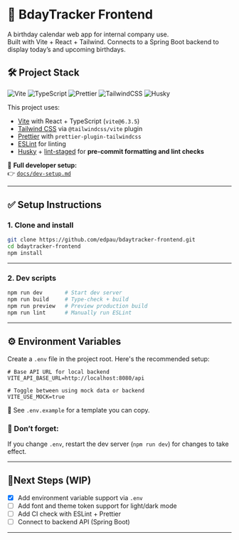 # 🎂 BdayTracker Frontend

A birthday calendar web app for internal company use.  
Built with Vite + React + Tailwind. Connects to a Spring Boot backend to display today’s and upcoming birthdays.

## 🛠️ Project Stack

![Vite](https://img.shields.io/badge/Vite-6.3.5-blueviolet)
![TypeScript](https://img.shields.io/badge/TypeScript-React-blue)
![Prettier](https://img.shields.io/badge/Prettier-enabled-lightgrey)
![TailwindCSS](https://img.shields.io/badge/TailwindCSS-Enabled-38bdf8)
![Husky](https://img.shields.io/badge/Pre--commit-Husky-cc0000)

This project uses:

- [Vite](https://vitejs.dev/) with React + TypeScript (`vite@6.3.5`)
- [Tailwind CSS](https://tailwindcss.com/) via `@tailwindcss/vite` plugin
- [Prettier](https://prettier.io/) with `prettier-plugin-tailwindcss`
- [ESLint](https://eslint.org/) for linting
- [Husky](https://typicode.github.io/husky) + [lint-staged](https://github.com/okonet/lint-staged) for **pre-commit formatting and lint checks**

📄 **Full developer setup:**  
👉 [`docs/dev-setup.md`](./docs/dev-setup.md)

---

## ✅ Setup Instructions

### 1. Clone and install

```bash
git clone https://github.com/edpau/bdaytracker-frontend.git
cd bdaytracker-frontend
npm install
```

---

### 2. Dev scripts

```bash
npm run dev       # Start dev server
npm run build     # Type-check + build
npm run preview   # Preview production build
npm run lint      # Manually run ESLint
```

---

## ⚙️ Environment Variables

Create a `.env` file in the project root. Here's the recommended setup:

```env
# Base API URL for local backend
VITE_API_BASE_URL=http://localhost:8080/api

# Toggle between using mock data or backend
VITE_USE_MOCK=true
```

📄 See `.env.example` for a template you can copy.

### 🔁 Don’t forget:

If you change `.env`, restart the dev server (`npm run dev`) for changes to take effect.

---

## 🚦Next Steps (WIP)

- [x] Add environment variable support via `.env`
- [ ] Add font and theme token support for light/dark mode
- [ ] Add CI check with ESLint + Prettier
- [ ] Connect to backend API (Spring Boot)

---
